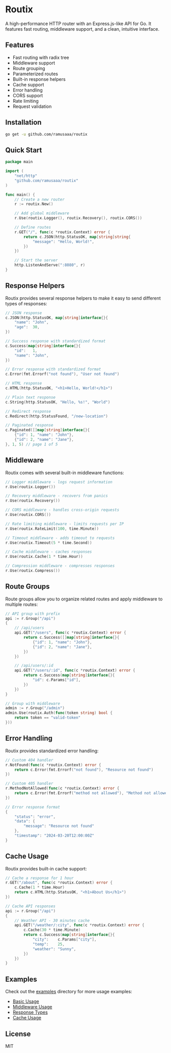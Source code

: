 # Routix

A high-performance HTTP router with an Express.js-like API for Go. It features fast routing, middleware support, and a clean, intuitive interface.

## Features

- Fast routing with radix tree
- Middleware support
- Route grouping
- Parameterized routes
- Built-in response helpers
- Cache support
- Error handling
- CORS support
- Rate limiting
- Request validation

## Installation

```bash
go get -u github.com/ramusaaa/routix
```

## Quick Start

```go
package main

import (
    "net/http"
    "github.com/ramusaaa/routix"
)

func main() {
    // Create a new router
    r := routix.New()

    // Add global middleware
    r.Use(routix.Logger(), routix.Recovery(), routix.CORS())

    // Define routes
    r.GET("/", func(c *routix.Context) error {
        return c.JSON(http.StatusOK, map[string]string{
            "message": "Hello, World!",
        })
    })

    // Start the server
    http.ListenAndServe(":8080", r)
}
```

## Response Helpers

Routix provides several response helpers to make it easy to send different types of responses:

```go
// JSON response
c.JSON(http.StatusOK, map[string]interface{}{
    "name": "John",
    "age":  30,
})

// Success response with standardized format
c.Success(map[string]interface{}{
    "id":   1,
    "name": "John",
})

// Error response with standardized format
c.Error(fmt.Errorf("not found"), "User not found")

// HTML response
c.HTML(http.StatusOK, "<h1>Hello, World!</h1>")

// Plain text response
c.String(http.StatusOK, "Hello, %s!", "World")

// Redirect response
c.Redirect(http.StatusFound, "/new-location")

// Paginated response
c.Paginated([]map[string]interface{}{
    {"id": 1, "name": "John"},
    {"id": 2, "name": "Jane"},
}, 1, 5) // page 1 of 5
```

## Middleware

Routix comes with several built-in middleware functions:

```go
// Logger middleware - logs request information
r.Use(routix.Logger())

// Recovery middleware - recovers from panics
r.Use(routix.Recovery())

// CORS middleware - handles cross-origin requests
r.Use(routix.CORS())

// Rate limiting middleware - limits requests per IP
r.Use(routix.RateLimit(100, time.Minute))

// Timeout middleware - adds timeout to requests
r.Use(routix.Timeout(5 * time.Second))

// Cache middleware - caches responses
r.Use(routix.Cache(1 * time.Hour))

// Compression middleware - compresses responses
r.Use(routix.Compress())
```

## Route Groups

Route groups allow you to organize related routes and apply middleware to multiple routes:

```go
// API group with prefix
api := r.Group("/api")
{
    // /api/users
    api.GET("/users", func(c *routix.Context) error {
        return c.Success([]map[string]interface{}{
            {"id": 1, "name": "John"},
            {"id": 2, "name": "Jane"},
        })
    })

    // /api/users/:id
    api.GET("/users/:id", func(c *routix.Context) error {
        return c.Success(map[string]interface{}{
            "id": c.Params["id"],
        })
    })
}

// Group with middleware
admin := r.Group("/admin")
admin.Use(routix.Auth(func(token string) bool {
    return token == "valid-token"
}))
```

## Error Handling

Routix provides standardized error handling:

```go
// Custom 404 handler
r.NotFound(func(c *routix.Context) error {
    return c.Error(fmt.Errorf("not found"), "Resource not found")
})

// Custom 405 handler
r.MethodNotAllowed(func(c *routix.Context) error {
    return c.Error(fmt.Errorf("method not allowed"), "Method not allowed")
})

// Error response format
{
    "status": "error",
    "data": {
        "message": "Resource not found"
    },
    "timestamp": "2024-03-20T12:00:00Z"
}
```

## Cache Usage

Routix provides built-in cache support:

```go
// Cache a response for 1 hour
r.GET("/about", func(c *routix.Context) error {
    c.Cache(1 * time.Hour)
    return c.HTML(http.StatusOK, "<h1>About Us</h1>")
})

// Cache API responses
api := r.Group("/api")
{
    // Weather API - 30 minutes cache
    api.GET("/weather/:city", func(c *routix.Context) error {
        c.Cache(30 * time.Minute)
        return c.Success(map[string]interface{}{
            "city":    c.Params["city"],
            "temp":    25,
            "weather": "Sunny",
        })
    })
}
```

## Examples

Check out the [examples](examples) directory for more usage examples:

- [Basic Usage](examples/basic/main.go)
- [Middleware Usage](examples/middleware/main.go)
- [Response Types](examples/respond/main.go)
- [Cache Usage](examples/cache/main.go)

## License

MIT 
